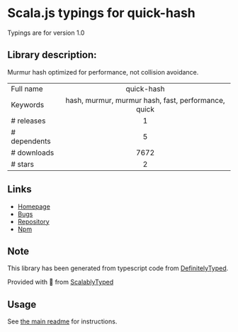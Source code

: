 
# Scala.js typings for quick-hash

Typings are for version 1.0

## Library description:
Murmur hash optimized for performance, not collision avoidance.

|                    |                 |
| ------------------ | :-------------: |
| Full name          | quick-hash |
| Keywords           | hash, murmur, murmur hash, fast, performance, quick |
| # releases         | 1 |
| # dependents       | 5 |
| # downloads        | 7672 |
| # stars            | 2 |

## Links
- [Homepage](https://github.com/vigour-io/quick-hash#readme)
- [Bugs](https://github.com/vigour-io/quick-hash/issues)
- [Repository](https://github.com/vigour-io/quick-hash)
- [Npm](https://www.npmjs.com/package/quick-hash)
    


## Note
This library has been generated from typescript code from [DefinitelyTyped](https://definitelytyped.org).

Provided with :purple_heart: from [ScalablyTyped](https://github.com/oyvindberg/ScalablyTyped)

## Usage
See [the main readme](../../readme.md) for instructions.


